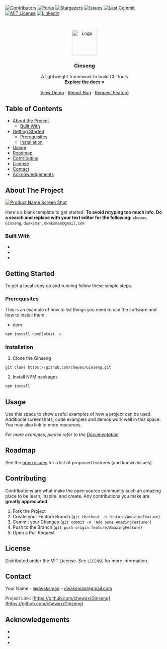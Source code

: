 
[![Contributors][contributors-shield]][contributors-url]
[![Forks][forks-shield]][forks-url]
[![Stargazers][stars-shield]][stars-url]
[![Issues][issues-shield]][issues-url]
[![Last Commit][last-commit-shield]][last-commit-url]
[![MIT License][license-shield]][license-url]
[![LinkedIn][linkedin-shield]][linkedin-url]



<!-- PROJECT LOGO -->
<br />
<p align="center">
  <a href="https://github.com/chewax/Ginseng">
    <img src="images/logo.png" alt="Logo" width="80" height="80">
  </a>

  <h3 align="center">Ginseng</h3>
  <p align="center">
    A lightweight framework to build CLI tools
    <br />
    <a href="https://github.com/chewax/Ginseng"><strong>Explore the docs »</strong></a>
    <br />
    <br />
    <a href="https://github.com/chewax/Ginseng">View Demo</a>
    ·
    <a href="https://github.com/chewax/Ginseng/issues">Report Bug</a>
    ·
    <a href="https://github.com/chewax/Ginseng/issues">Request Feature</a>
  </p>
</p>



<!-- TABLE OF CONTENTS -->
## Table of Contents

* [About the Project](#about-the-project)
  * [Built With](#built-with)
* [Getting Started](#getting-started)
  * [Prerequisites](#prerequisites)
  * [Installation](#installation)
* [Usage](#usage)
* [Roadmap](#roadmap)
* [Contributing](#contributing)
* [License](#license)
* [Contact](#contact)
* [Acknowledgements](#acknowledgements)



<!-- ABOUT THE PROJECT -->
## About The Project

[![Product Name Screen Shot][product-screenshot]](https://example.com)

Here's a blank template to get started:
**To avoid retyping too much info. Do a search and replace with your text editor for the following:**
`chewax`, `Ginseng`, `dwaksman`, `dwaksman@gmail.com`


### Built With

* []()
* []()
* []()



<!-- GETTING STARTED -->
## Getting Started

To get a local copy up and running follow these simple steps.

### Prerequisites

This is an example of how to list things you need to use the software and how to install them.
* npm
```sh
npm install npm@latest -g
```

### Installation

1. Clone the Ginseng
```sh
git clone https://github.com/chewax/Ginseng.git
```
2. Install NPM packages
```sh
npm install
```



<!-- USAGE EXAMPLES -->
## Usage

Use this space to show useful examples of how a project can be used. Additional screenshots, code examples and demos work well in this space. You may also link to more resources.

_For more examples, please refer to the [Documentation](https://example.com)_



<!-- ROADMAP -->
## Roadmap

See the [open issues](https://github.com/chewax/Ginseng/issues) for a list of proposed features (and known issues).



<!-- CONTRIBUTING -->
## Contributing

Contributions are what make the open source community such an amazing place to be learn, inspire, and create. Any contributions you make are **greatly appreciated**.

1. Fork the Project
2. Create your Feature Branch (`git checkout -b feature/AmazingFeature`)
3. Commit your Changes (`git commit -m 'Add some AmazingFeature'`)
4. Push to the Branch (`git push origin feature/AmazingFeature`)
5. Open a Pull Request



<!-- LICENSE -->
## License

Distributed under the MIT License. See `LICENSE` for more information.



<!-- CONTACT -->
## Contact

Your Name - [@dwaksman](https://twitter.com/dwaksman) - dwaksman@gmail.com

Project Link: [https://github.com/chewax/Ginseng](https://github.com/chewax/Ginseng)



<!-- ACKNOWLEDGEMENTS -->
## Acknowledgements

* []()
* []()
* []()





<!-- MARKDOWN LINKS & IMAGES -->
<!-- https://www.markdownguide.org/basic-syntax/#reference-style-links -->
[contributors-shield]: https://img.shields.io/github/contributors/chewax/Ginseng.svg
[contributors-url]: https://github.com/chewax/Ginseng/graphs/contributors
[forks-shield]: https://img.shields.io/github/forks/chewax/Ginseng.svg
[forks-url]: https://github.com/chewax/Ginseng/network/members
[stars-shield]: https://img.shields.io/github/stars/chewax/Ginseng.svg
[stars-url]: https://github.com/chewax/Ginseng/stargazers
[issues-shield]: https://img.shields.io/github/issues/chewax/Ginseng.svg
[issues-url]: https://github.com/chewax/Ginseng/issues
[license-shield]: https://img.shields.io/github/license/chewax/Ginseng.svg
[license-url]: https://github.com/chewax/Ginseng/blob/master/LICENSE.txt
[linkedin-shield]: https://img.shields.io/badge/-LinkedIn-black.svg?&logo=linkedin&colorB=555
[linkedin-url]: https://linkedin.com/in/dwaksman
[product-screenshot]: images/screenshot.png
[last-commit-shield]: https://img.shields.io/github/last-commit/chewax/Ginseng
[last-commit-url]: https://github.com/last-commit/chewax/Ginseng
